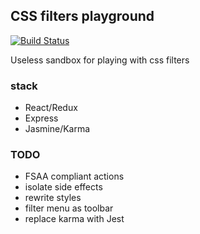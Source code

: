 ## CSS filters playground

[![Build Status](https://travis-ci.org/inhuman-en/filters-playground.svg?branch=master)](https://travis-ci.org/inhuman-en/filters-playground)

Useless sandbox for playing with css filters

### stack
- React/Redux
- Express
- Jasmine/Karma

### TODO
- FSAA compliant actions
- isolate side effects
- rewrite styles
- filter menu as toolbar
- replace karma with Jest
